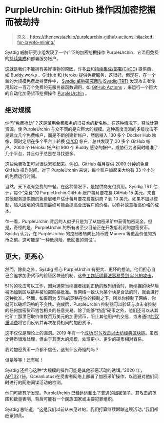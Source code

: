 # PurpleUrchin: GitHub 操作因加密挖掘而被劫持

> 原文：<https://thenewstack.io/purpleurchin-github-actions-hijacked-for-crypto-mining/>

Sysdig 威胁研究小组发现了一个广泛的加密挖掘操作 PurpleUrchin，它滥用免费的[持续集成](https://thenewstack.io/category/ci-cd/)和部署服务帐户。

这就是我们不能拥有美好事物的原因。许多[云](https://thenewstack.io/category/cloud-native/)和[持续集成/部署(CI/CD)](https://thenewstack.io/how-continuous-integration-and-continuous-delivery-ci-cd-enhances-devops/) 提供商，如 [Buddy.works](https://buddy.works/) 、GitHub 和 Heroku 提供免费服务，这很好。但现在，在一个新的大规模免费劫持案件中， [Sysdig 威胁研究团队(Sysdig TRT)](https://sysdig.com/blog/topic/threat-research/) 发现攻击者使用超过一百万个免费的无服务器函数调用，如 [GitHub Actions](https://github.com/features/actions) ，来运行一个巨大的自动化加密货币挖掘操作 [PurpleUrchin](https://sysdig.com/blog/massive-cryptomining-operation-github-actions/) 。

## 绝对规模

你问“免费抢劫”？这是滥用免费服务的旧技术的新名称。在这种情况下，释放计算资源。使 PurpleUrchin 与众不同的是它巨大的规模。这种高度混淆的多级攻击不是建立几个免费帐户，而是不断创建新帐户，然后植入 130 多个 Docker Hub 映像，同时定期在多个平台上轮换 [CI/CD](https://thenewstack.io/a-primer-continuous-integration-and-continuous-delivery-ci-cd/) 帐户。总共发现了 30 多个 GitHub 帐户、2000 个 Heroku 帐户和 900 个 Buddy 感染的帐户，威胁行为者同时瞄准了几个平台，并且似乎总是在寻找更多。

这些免费攻击可以很快累积起来。例如，GitHub 每月提供 2000 分钟的免费 GitHub 操作时间。对于 PurpleUrchin 来说，每个账户加起来大约有 33 个小时的免费运行时间。

当然，天下没有免费的午餐。在这种情况下，是提供商支付费用。Sysdig TRT 估计，每个“免费”的 PurpleUrchin GitHub 账户每月要花费 GitHub 15 美元。来自其他服务提供商的免费层帐户估计每月要花费提供商 7 到 10 美元。如果不加以控制，陷入困境的供应商最终可能会提高合法客户的价格，以弥补故意抬高价格的成本。

乍一看，PurpleUrchin 背后的人似乎只是为了从加密采矿中获得加密现金。但是，奇怪的是，PurpleUrchin 的所有者至少目前正在开发低利润的加密货币。Sysdig 认为，在 PurpleUrchin 的控制者转向比特币或 Monero 等更高价值的货币之前，这可能是“一种低风险、低回报的测试”。

## 更大，更恶心

然而，除此之外，Sysdig 担心 PurpleUrchin 有更大、更坏的想法。他们担心自己会追求加密货币的验证区块链机制。这些[工作证明算法容易受到 51%的攻击](https://www.investopedia.com/terms/1/51-attack.asp)，

51%的攻击可以工作，因为通常当挖掘者找到正确的散列组合时，新挖掘的块然后被添加到区块链并被加密网络批准。当网络一致认为某个块是合法的时，就会进行这种批准。然而，如果因为 51%的网络在你的控制之下，所以你控制了网络，你就可以破坏网络的不变性。完成后，PurpleUrchin 控制器可以验证与攻击者控制的任何加密货币钱包相关的任意交易。除了能够“伪造”硬币之外，他们还可以从其他矿工那里窃取价值数百万美元的加密货币，阻止其他用户的交易，或者通过[的双重消费](https://www.investopedia.com/terms/d/doublespending.asp)将它们反转并再次花费相同的加密货币。

这不仅仅是理论上的漏洞。2019 年有一个[成功 51%攻击以太坊经典区块链](https://cointelegraph.com/news/ethereum-classic-51-attack-the-reality-of-proof-of-work)。虽然比特币很难处理，但由于其庞大的规模，处理更小、更少的硬币相对容易。

我对加密货币一点都不信任，这有什么奇怪的吗？

但是等等！还有呢！

Sysdig 还担心这种“大规模的操作可能是其他邪恶活动的诱饵。”2020 年， [APT32](https://attack.mitre.org/groups/G0050/) (铋，OceanLotus)在受害者网络上部署了加密采矿操作，以逃避对他们同时进行的网络间谍活动的检测。

他们可能有所发现。PurpleUrchin 已经远远超出了普通的加密骗子。其攻击的范围和数量表明，背后可能有一个民族国家或主要犯罪组织。

Sysdig 总结道，“这是我们以前从未见过的，我们打算继续跟踪这项活动。”我们都应该如此。

<svg xmlns:xlink="http://www.w3.org/1999/xlink" viewBox="0 0 68 31" version="1.1"><title>Group</title> <desc>Created with Sketch.</desc></svg>
